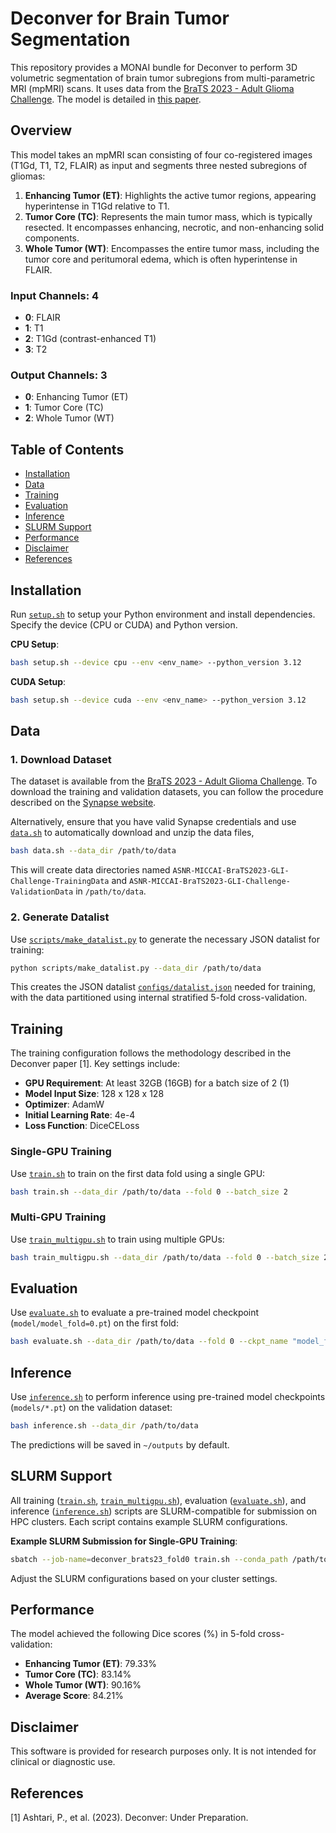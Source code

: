 # Deconver for Brain Tumor Segmentation

This repository provides a MONAI bundle for Deconver to perform 3D volumetric segmentation of brain tumor subregions from multi-parametric MRI (mpMRI) scans. It uses data from the [BraTS 2023 - Adult Glioma Challenge](https://www.synapse.org/Synapse:syn51156910/). The model is detailed in [this paper](https://www.sciencedirect.com/science/article/pii/S1361841522003346).

## Overview

This model takes an mpMRI scan consisting of four co-registered images (T1Gd, T1, T2, FLAIR) as input and segments three nested subregions of gliomas:

1. **Enhancing Tumor (ET)**: Highlights the active tumor regions, appearing hyperintense in T1Gd relative to T1.
2. **Tumor Core (TC)**: Represents the main tumor mass, which is typically resected. It encompasses enhancing, necrotic, and non-enhancing solid components.
3. **Whole Tumor (WT)**: Encompasses the entire tumor mass, including the tumor core and peritumoral edema, which is often hyperintense in FLAIR.

### Input Channels: 4
- **0**: FLAIR
- **1**: T1
- **2**: T1Gd (contrast-enhanced T1)
- **3**: T2

### Output Channels: 3
- **0**: Enhancing Tumor (ET)
- **1**: Tumor Core (TC)
- **2**: Whole Tumor (WT)

## Table of Contents
- [Installation](#installation)
- [Data](#data)
- [Training](#training)
- [Evaluation](#evaluation)
- [Inference](#inference)
- [SLURM Support](#slurm-support)
- [Performance](#performance)
- [Disclaimer](#disclaimer)
- [References](#references)

## Installation

Run [`setup.sh`](setup.sh) to setup your Python environment and install dependencies. Specify the device (CPU or CUDA) and Python version.

**CPU Setup**:
```bash
bash setup.sh --device cpu --env <env_name> --python_version 3.12
```

**CUDA Setup**:
```bash
bash setup.sh --device cuda --env <env_name> --python_version 3.12
```

## Data

### 1. Download Dataset

The dataset is available from the [BraTS 2023 - Adult Glioma Challenge](https://www.synapse.org/Synapse:syn51156910/). To download the training and validation datasets, you can follow the procedure described on the [Synapse website](https://www.synapse.org/Synapse:syn51156910/wiki/627000).

Alternatively, ensure that you have valid Synapse credentials and use [`data.sh`](data.sh) to automatically download and unzip the data files, 

```bash
bash data.sh --data_dir /path/to/data
```

This will create data directories named `ASNR-MICCAI-BraTS2023-GLI-Challenge-TrainingData` and `ASNR-MICCAI-BraTS2023-GLI-Challenge-ValidationData` in `/path/to/data`.

### 2. Generate Datalist

Use [`scripts/make_datalist.py`](scripts/make_datalist.py) to generate the necessary JSON datalist for training:

```bash
python scripts/make_datalist.py --data_dir /path/to/data
```

This creates the JSON datalist [`configs/datalist.json`](configs/datalist.json) needed for training, with the data partitioned using internal stratified 5-fold cross-validation.

## Training

The training configuration follows the methodology described in the Deconver paper [1]. Key settings include:

- **GPU Requirement**: At least 32GB (16GB) for a batch size of 2 (1)
- **Model Input Size**: 128 x 128 x 128
- **Optimizer**: AdamW
- **Initial Learning Rate**: 4e-4
- **Loss Function**: DiceCELoss

### Single-GPU Training
Use [`train.sh`](train.sh) to train on the first data fold using a single GPU:

```bash
bash train.sh --data_dir /path/to/data --fold 0 --batch_size 2
```

### Multi-GPU Training
Use [`train_multigpu.sh`](train_multigpu.sh) to train using multiple GPUs:

```bash
bash train_multigpu.sh --data_dir /path/to/data --fold 0 --batch_size 2
```

## Evaluation

Use [`evaluate.sh`](evaluate.sh) to evaluate a pre-trained model checkpoint (`model/model_fold=0.pt`) on the first fold:

```bash
bash evaluate.sh --data_dir /path/to/data --fold 0 --ckpt_name "model_fold=0.pt"
```

## Inference

Use [`inference.sh`](inference.sh) to perform inference using pre-trained model checkpoints (`models/*.pt`) on the validation dataset:

```bash
bash inference.sh --data_dir /path/to/data
```

The predictions will be saved in `~/outputs` by default.

## SLURM Support

All training ([`train.sh`](train.sh), [`train_multigpu.sh`](train_multigpu.sh)), evaluation ([`evaluate.sh`](evaluate.sh)), and inference ([`inference.sh`](inference.sh)) scripts are SLURM-compatible for submission on HPC clusters. Each script contains example SLURM configurations.

**Example SLURM Submission for Single-GPU Training**:
```bash
sbatch --job-name=deconver_brats23_fold0 train.sh --conda_path /path/to/conda --env <env_name> --data_dir /path/to/data --fold 0 --batch_size 2
```
Adjust the SLURM configurations based on your cluster settings.

## Performance

The model achieved the following Dice scores (%) in 5-fold cross-validation:

- **Enhancing Tumor (ET)**: 79.33%
- **Tumor Core (TC)**: 83.14%
- **Whole Tumor (WT)**: 90.16%
- **Average Score**: 84.21%

## Disclaimer

This software is provided for research purposes only. It is not intended for clinical or diagnostic use.

## References

[1] Ashtari, P., et al. (2023). Deconver: Under Preparation.